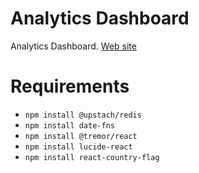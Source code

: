 # Analytics Dashboard

Analytics Dashboard.
<a href="https://analytics-dashboard-five-beta.vercel.app/analytics">Web site</a>

# Requirements

- `npm install @upstach/redis`
- `npm install date-fns`
- `npm install @tremor/react`
- `npm install lucide-react`
- `npm install react-country-flag`
